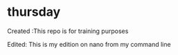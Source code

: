 # thursday
Created :This repo is for training purposes

Edited: This is my edition on nano from my command line
